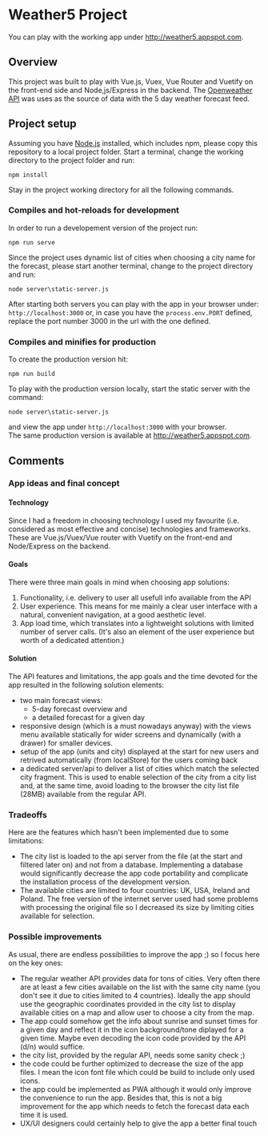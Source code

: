 # Weather5 Project
You can play with the working app under <http://weather5.appspot.com>.

## Overview
This project was built to play with  Vue.js, Vuex, Vue Router and Vuetify on the front-end side and Node,js/Express in the backend. The [Openweather API](https://openweathermap.org/forecast5) was uses as the source of data with the 5 day weather forecast feed.

## Project setup
Assuming you have [Node.js](https://nodejs.org/en/) installed, which includes npm, please copy this repository to a local project folder. Start a terminal, change the working directory to the project folder and run:
```
npm install
```
Stay in the project working directory for all the following commands.

### Compiles and hot-reloads for development
In order to run a developement version of the project run:
```
npm run serve
```
Since the project uses dynamic list of cities when choosing a city name for the forecast, please start another terminal, change to the project directory and run:
```
node server\static-server.js
```
After starting both servers you can play with the app in your browser under: `http://localhost:3000` or, in case you have the `process.env.PORT` defined, replace the port number 3000 in the url with the one defined.

### Compiles and minifies for production
To create the production version hit:
```
npm run build
```
To play with the production version locally, start the static server with the command:
```
node server\static-server.js
```
and view the app under `http://localhost:3000` with your browser.   
The same production version is available at <http://weather5.appspot.com>.

## Comments

### App ideas and final concept

#### Technology
Since I had a freedom in choosing technology I used my favourite (i.e. considered as most effective and concise) technologies and frameworks. These are Vue.js/Vuex/Vue router with Vuetify on the front-end and Node/Express on the backend.

#### Goals
There were three main goals in mind when choosing app solutions:
1. Functionality, i.e. delivery to user all usefull info available from the API
2. User experience. This means for me mainly a clear user interface with a natural, convenient navigation, at a good aesthetic level.
3. App load time, which translates into a lightweight solutions with limited number of server calls. (It's also an element of the user experience but worth of a dedicated attention.)
 
#### Solution
The API features and limitations, the app goals and the time devoted for the app resulted in the following solution elements:
- two main forecast views:
    - 5-day forecast overview and
    - a detailed forecast for a given day
- responsive design (which is a must nowadays anyway) with the views menu available statically for wider screens and dynamically (with a drawer) for smaller devices.
- setup of the app (units and city) displayed at the start for new users and retrived automatically (from localStore) for the users coming back
- a dedicated server/api to deliver a list of cities which match the selected city fragment. This is used to enable selection of the city from a city list and, at the same time, avoid loading to the browser the city list file (28MB) available from the regular API.

### Tradeoffs
Here are the features which hasn't been implemented due to some limitations:
- The city list is loaded to the api server from the file (at the start and filtered later on) and not from a database. Implementing a database would significantly decrease the app code portability and complicate the installation process of the development version.
- The available cities are limited to four countries: UK, USA, Ireland and Poland. The free version of the internet server used had some problems with processing the original file so I decreased its size by limiting cities available for selection.

### Possible improvements
As usual, there are endless possibilities to improve the app ;) so I focus here on the key ones:
- The regular weather API provides data for tons of cities. Very often there are at least a few cities available on the list with the same city name (you don't see it due to cities limited to 4 countries). Ideally the app should use the geographic coordinates provided in the city list to display available cities on a map and allow user to choose a city from the map.
- The app could somehow get the info about sunrise and sunset times for a given day and reflect it in the icon background/tone diplayed for a given time. Maybe even decoding the icon code provided by the API (d/n) would suffice.
- the city list, provided by the regular API, needs some sanity check ;)
- the code could be further optimized to decrease the size of the app files. I mean the icon font file which could be build to include only used icons.
- the app could be implemented as PWA although it would only improve the convenience to run the app. Besides that, this is not a big improvement for the app which needs to fetch the forecast data each time it is used.
- UX/UI designers could certainly help to give the app a better final touch

